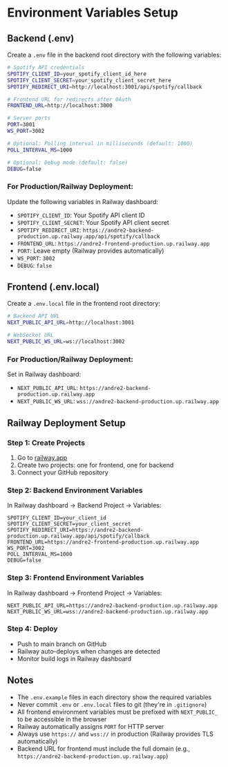 # Environment Variables Setup

## Backend (.env)

Create a `.env` file in the backend root directory with the following variables:

```bash
# Spotify API credentials
SPOTIFY_CLIENT_ID=your_spotify_client_id_here
SPOTIFY_CLIENT_SECRET=your_spotify_client_secret_here
SPOTIFY_REDIRECT_URI=http://localhost:3001/api/spotify/callback

# Frontend URL for redirects after OAuth
FRONTEND_URL=http://localhost:3000

# Server ports
PORT=3001
WS_PORT=3002

# Optional: Polling interval in milliseconds (default: 1000)
POLL_INTERVAL_MS=1000

# Optional: Debug mode (default: false)
DEBUG=false
```

### For Production/Railway Deployment:

Update the following variables in Railway dashboard:
- `SPOTIFY_CLIENT_ID`: Your Spotify API client ID
- `SPOTIFY_CLIENT_SECRET`: Your Spotify API client secret
- `SPOTIFY_REDIRECT_URI`: `https://andre2-backend-production.up.railway.app/api/spotify/callback`
- `FRONTEND_URL`: `https://andre2-frontend-production.up.railway.app`
- `PORT`: Leave empty (Railway provides automatically)
- `WS_PORT`: `3002`
- `DEBUG`: `false`

## Frontend (.env.local)

Create a `.env.local` file in the frontend root directory:

```bash
# Backend API URL
NEXT_PUBLIC_API_URL=http://localhost:3001

# WebSocket URL  
NEXT_PUBLIC_WS_URL=ws://localhost:3002
```

### For Production/Railway Deployment:

Set in Railway dashboard:
- `NEXT_PUBLIC_API_URL`: `https://andre2-backend-production.up.railway.app`
- `NEXT_PUBLIC_WS_URL`: `wss://andre2-backend-production.up.railway.app`

## Railway Deployment Setup

### Step 1: Create Projects
1. Go to [railway.app](https://railway.app)
2. Create two projects: one for frontend, one for backend
3. Connect your GitHub repository

### Step 2: Backend Environment Variables
In Railway dashboard → Backend Project → Variables:
```
SPOTIFY_CLIENT_ID=your_client_id
SPOTIFY_CLIENT_SECRET=your_client_secret
SPOTIFY_REDIRECT_URI=https://andre2-backend-production.up.railway.app/api/spotify/callback
FRONTEND_URL=https://andre2-frontend-production.up.railway.app
WS_PORT=3002
POLL_INTERVAL_MS=1000
DEBUG=false
```

### Step 3: Frontend Environment Variables
In Railway dashboard → Frontend Project → Variables:
```
NEXT_PUBLIC_API_URL=https://andre2-backend-production.up.railway.app
NEXT_PUBLIC_WS_URL=wss://andre2-backend-production.up.railway.app
```

### Step 4: Deploy
- Push to main branch on GitHub
- Railway auto-deploys when changes are detected
- Monitor build logs in Railway dashboard

## Notes

- The `.env.example` files in each directory show the required variables
- Never commit `.env` or `.env.local` files to git (they're in `.gitignore`)
- All frontend environment variables must be prefixed with `NEXT_PUBLIC_` to be accessible in the browser
- Railway automatically assigns `PORT` for HTTP server
- Always use `https://` and `wss://` in production (Railway provides TLS automatically)
- Backend URL for frontend must include the full domain (e.g., `https://andre2-backend-production.up.railway.app`)

